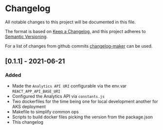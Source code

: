# Changelog

All notable changes to this project will be documented in this file.

The format is based on [Keep a Changelog](https://keepachangelog.com/en/1.0.0/),
and this project adheres to [Semantic Versioning](https://semver.org/spec/v2.0.0.html).

For a list of changes from github commits [changelog-maker](https://github.com/nodejs/changelog-maker)
can be used.

## \[0.1.1\] - 2021-06-21

### Added

- Made the `Analytics API URI` configurable via the env.var `REACT_APP_API_BASE_URI`
- Configured the Analytics API via `constants.js`
- Two dockerfiles for the time being one for local development another for AKS deployment
- Makefile to simplify common ops
- Scripts to build docker files picking the version from the package.json
- This changelog
